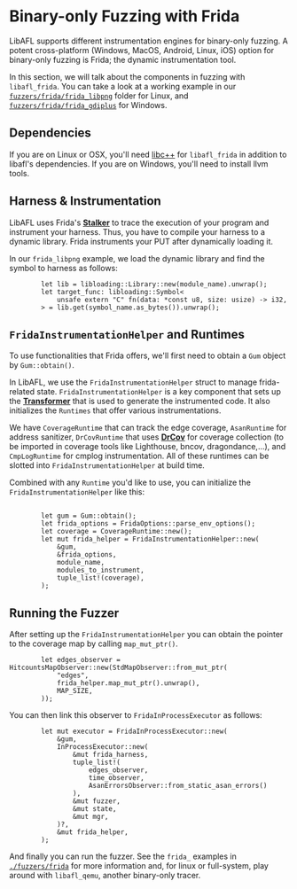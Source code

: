 # Binary-only Fuzzing with Frida

LibAFL supports different instrumentation engines for binary-only fuzzing.
A potent cross-platform (Windows, MacOS, Android, Linux, iOS) option for binary-only fuzzing is Frida; the dynamic instrumentation tool.

In this section, we will talk about the components in fuzzing with `libafl_frida`.
You can take a look at a working example in our [`fuzzers/frida/frida_libpng`](https://github.com/AFLplusplus/LibAFL/tree/main/fuzzers/frida/frida_libpng) folder for Linux, and [`fuzzers/frida/frida_gdiplus`](https://github.com/AFLplusplus/LibAFL/tree/main/fuzzers/frida/frida_gdiplus) for Windows.

## Dependencies

If you are on Linux or OSX, you'll need [libc++](https://libcxx.llvm.org/) for `libafl_frida` in addition to libafl's dependencies.
If you are on Windows, you'll need to install llvm tools.


## Harness & Instrumentation

LibAFL uses Frida's [__Stalker__](https://frida.re/docs/stalker/) to trace the execution of your program and instrument your harness.
Thus, you have to compile your harness to a dynamic library. Frida instruments your PUT after dynamically loading it.

In our `frida_libpng` example, we load the dynamic library and find the symbol to harness as follows:

```rust,ignore
        let lib = libloading::Library::new(module_name).unwrap();
        let target_func: libloading::Symbol<
            unsafe extern "C" fn(data: *const u8, size: usize) -> i32,
        > = lib.get(symbol_name.as_bytes()).unwrap();
```

## `FridaInstrumentationHelper` and Runtimes

To use functionalities that Frida offers, we'll first need to obtain a `Gum` object by `Gum::obtain()`.

In LibAFL, we use the `FridaInstrumentationHelper` struct to manage frida-related state. `FridaInstrumentationHelper` is a key component that sets up the [__Transformer__](https://frida.re/docs/stalker/#transformer) that is used to generate the instrumented code. It also initializes the `Runtimes` that offer various instrumentations.

We have `CoverageRuntime` that can track the edge coverage,  `AsanRuntime` for address sanitizer, `DrCovRuntime` that uses [__DrCov__](https://dynamorio.org/page_drcov.html) for coverage collection (to be imported in coverage tools like Lighthouse, bncov, dragondance,...), and `CmpLogRuntime` for cmplog instrumentation.
All of these runtimes can be slotted into `FridaInstrumentationHelper` at build time.

Combined with any `Runtime` you'd like to use, you can initialize the `FridaInstrumentationHelper` like this:

```rust,ignore

        let gum = Gum::obtain();
        let frida_options = FridaOptions::parse_env_options();
        let coverage = CoverageRuntime::new();
        let mut frida_helper = FridaInstrumentationHelper::new(
            &gum,
            &frida_options,
            module_name,
            modules_to_instrument,
            tuple_list!(coverage),
        );
```

## Running the Fuzzer

After setting up the `FridaInstrumentationHelper` you can obtain the pointer to the coverage map by calling `map_mut_ptr()`.

```rust,ignore
        let edges_observer = HitcountsMapObserver::new(StdMapObserver::from_mut_ptr(
            "edges",
            frida_helper.map_mut_ptr().unwrap(),
            MAP_SIZE,
        ));
```

You can then link this observer to `FridaInProcessExecutor` as follows:

```rust,ignore
        let mut executor = FridaInProcessExecutor::new(
            &gum,
            InProcessExecutor::new(
                &mut frida_harness,
                tuple_list!(
                    edges_observer,
                    time_observer,
                    AsanErrorsObserver::from_static_asan_errors()
                ),
                &mut fuzzer,
                &mut state,
                &mut mgr,
            )?,
            &mut frida_helper,
        );
```

And finally you can run the fuzzer.
See the `frida_` examples in [`./fuzzers/frida`](https://github.com/AFLplusplus/LibAFL/tree/main/fuzzers/frida/) for more information and, for linux or full-system, play around with `libafl_qemu`, another binary-only tracer.
